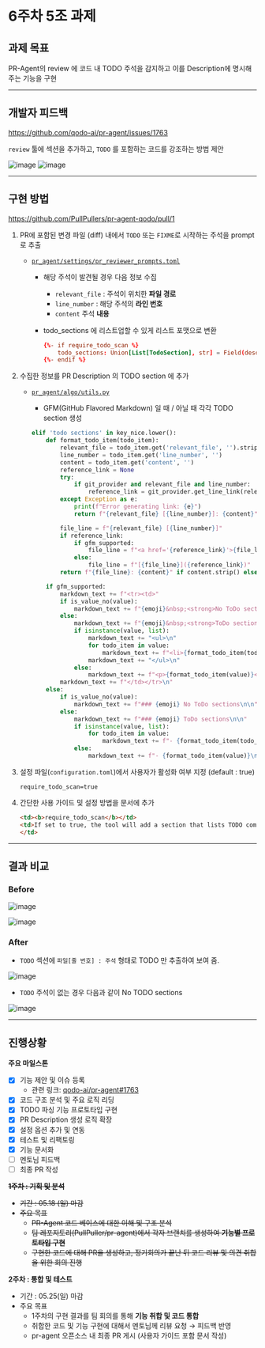 # 6주차 5조 과제

## **과제 목표**

PR-Agent의 review 에 코드 내 TODO 주석을 감지하고 이를 Description에 명시해주는 기능을 구현

---

## 개발자 피드백

https://github.com/qodo-ai/pr-agent/issues/1763

`review` 툴에 섹션을 추가하고,  `TODO` 를 포함하는 코드를 강조하는 방법 제안

![image](https://github.com/user-attachments/assets/1782a37a-2654-488d-95bf-79402a58d8aa)
![image](https://github.com/user-attachments/assets/aafd7b10-5fda-4209-a795-932b938d85d6)


---

## 구현 방법
https://github.com/PullPullers/pr-agent-qodo/pull/1

1. PR에 포함된 변경 파일 (diff) 내에서 `TODO` 또는 `FIXME`로 시작하는 주석을 prompt 로 추출
    - [`pr_agent/settings/pr_reviewer_prompts.toml`](https://github.com/PullPullers/pr-agent-qodo/pull/1/files#diff-2e1ca45d2d8635b5f9cde801d9d210f6516e7f15d45dd9b0be134ac91e7a2e63)
        - 해당 주석이 발견될 경우 다음 정보 수집
            - `relevant_file` : 주석이 위치한 **파일 경로**
            - `line_number` : 해당 주석의 **라인 번호**
            - `content` 주석 **내용**
        - todo_sections 에 리스트업할 수 있게 리스트 포맷으로 변환
            
            ```toml
            {%- if require_todo_scan %}
                todo_sections: Union[List[TodoSection], str] = Field(description="A list of TODO comments found in the code. Return 'No' (as a string) if there are no TODO comments.")
            {%- endif %}
            ```
            
2. 수집한 정보를 PR Description 의 TODO section 에 추가
    - [`pr_agent/algo/utils.py`](https://github.com/PullPullers/pr-agent-qodo/pull/1/files#diff-6b9df72d53c6f0d89fb142c210238a276c0782305e0024d16fbfcaf72c2e2b53)
        - GFM(GitHub Flavored Markdown) 일 때 / 아닐 때 각각 TODO section 생성
        
        ```python
        elif 'todo sections' in key_nice.lower():
            def format_todo_item(todo_item):
                relevant_file = todo_item.get('relevant_file', '').strip()
                line_number = todo_item.get('line_number', '')
                content = todo_item.get('content', '')
                reference_link = None
                try:
                    if git_provider and relevant_file and line_number:
                        reference_link = git_provider.get_line_link(relevant_file, line_number, line_number)
                except Exception as e:
                    print(f"Error generating link: {e}")
                    return f"{relevant_file} [{line_number}]: {content}"
        
                file_line = f"{relevant_file} [{line_number}]"
                if reference_link:
                    if gfm_supported:
                        file_line = f"<a href='{reference_link}'>{file_line}</a>"
                    else:
                        file_line = f"[{file_line}]({reference_link})"
                return f"{file_line}: {content}" if content.strip() else file_line
        
            if gfm_supported:
                markdown_text += f"<tr><td>"
                if is_value_no(value):
                    markdown_text += f"{emoji}&nbsp;<strong>No ToDo sections</strong>"
                else:
                    markdown_text += f"{emoji}&nbsp;<strong>ToDo sections</strong><br><br>\n\n"
                    if isinstance(value, list):
                        markdown_text += "<ul>\n"
                        for todo_item in value:
                            markdown_text += f"<li>{format_todo_item(todo_item)}</li>\n"
                        markdown_text += "</ul>\n"
                    else:
                        markdown_text += f"<p>{format_todo_item(value)}</p>\n"
                markdown_text += f"</td></tr>\n"
            else:
                if is_value_no(value):
                    markdown_text += f"### {emoji} No ToDo sections\n\n"
                else:
                    markdown_text += f"### {emoji} ToDo sections\n\n"
                    if isinstance(value, list):
                        for todo_item in value:
                            markdown_text += f"- {format_todo_item(todo_item)}\n"
                    else:
                        markdown_text += f"- {format_todo_item(value)}\n"
        ```
        
3. 설정 파일(`configuration.toml`)에서 사용자가 활성화 여부 지정 (default : true)
    
    ```
    require_todo_scan=true
    ```
    
4. 간단한 사용 가이드 및 설정 방법을 문서에 추가
    
    ```markdown
    <td><b>require_todo_scan</b></td>
    <td>If set to true, the tool will add a section that lists TODO comments found in the PR code changes. Default is true.
    </td>
    ```
    

---

## 결과 비교

### Before

![image](https://github.com/user-attachments/assets/814c8519-a43f-424a-a3e6-3affd0c33ebc)

![image](https://github.com/user-attachments/assets/89af02b1-f10b-43bb-bcfd-b5776b5227a8)


### After

- `TODO` 섹션에 `파일[줄 번호] : 주석` 형태로 TODO 만 추출하여 보여 줌.

![image](https://github.com/user-attachments/assets/7b490352-b0b6-42bf-94c4-4cd0f56ab731)


- `TODO` 주석이 없는 경우 다음과 같이 No TODO sections

![image](https://github.com/user-attachments/assets/12a07c81-68f7-479f-a036-a2ae36b75022)


---

## 진행상황

**주요 마일스톤**

- [x]  기능 제안 및 이슈 등록
    - 관련 링크: [qodo-ai/pr-agent#1763](https://github.com/qodo-ai/pr-agent/issues/1763)
- [x]  코드 구조 분석 및 주요 로직 리딩
- [x]  TODO 파싱 기능 프로토타입 구현
- [x]  PR Description 생성 로직 확장
- [x]  설정 옵션 추가 및 연동
- [x]  테스트 및 리팩토링
- [x]  기능 문서화
- [ ]  멘토님 피드백
- [ ]  최종 PR 작성

**~~1주차 : 기획 및 분석~~**

- ~~기간 : 05.18 (일) 마감~~
- ~~주요 목표~~
    - ~~PR-Agent 코드 베이스에 대한 이해 및 구조 분석~~
    - ~~팀 레포지토리(PullPuller/pr-agent)에서 각자 브랜치를 생성하여 **기능별 프로토타입 구현**~~
    - ~~구현한 코드에 대해 PR을 생성하고, 정기회의가 끝난 뒤 코드 리뷰 및 의견 취합을 위한 회의 진행~~

**2주차 : 통합 및 테스트**

- 기간 : 05.25(일) 마감
- 주요 목표
    - 1주차의 구현 결과를 팀 회의를 통해 **기능 취합 및 코드 통합**
    - 취합한 코드 및 기능 구현에 대해서 멘토님께 리뷰 요청 → 피드백 반영
    - pr-agent 오픈소스 내 최종 PR 게시 (사용자 가이드 포함 문서 작성)
